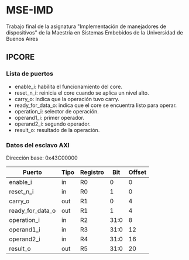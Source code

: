 # MSE-IMD
Trabajo final de la asignatura "Implementación de manejadores de dispositivos" de la Maestría en Sistemas Embebidos de la Universidad de Buenos Aires

## IPCORE

### Lista de puertos

* enable_i: habilita el funcionamiento del core.
* reset_n_i: reinicia el core cuando se aplica un nivel alto.
* carry_o: indica que la operación tuvo carry.
* ready_for_data_o: indica que el core se encuentra listo para operar.
* operation_i: selector de operación.
* operand1_i: primer operador.
* operand2_i: segundo operador.
* result_o: resultado de la operación.

### Datos del esclavo AXI

Dirección base: 0x43C00000

|Puerto           |Tipo|Registro|Bit |Offset|
|-----------------|----|--------|----|------|
|enable_i         |in  |R0      |0   |0     |
|reset_n_i        |in  |R0      |1   |0     |
|carry_o          |out |R1      |0   |4     |
|ready_for_data_o |out |R1      |1   |4     |
|operation_i      |in  |R2      |31:0|8     |
|operand1_i       |in  |R3      |31:0|12    |
|operand2_i       |in  |R4      |31:0|16    |
|result_o         |out |R5      |31:0|20    |
